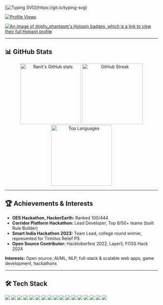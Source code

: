 [![Typing SVG](https://readme-typing-svg.demolab.com?font=JetBrains+Mono&weight=700&size=28&duration=4000&pause=1000&olor=7FDBFF&center=false&vCenter=true&random=false&width=600&lines=Hi+there!+I'm+Ranit+Mukherjee;Welcome+to+my+GitHub+profile!+%F0%9F%91%8B;Feel+free+to+explore...)](https://git.io/typing-svg)



[![Profile Views](https://komarev.com/ghpvc/?username=RanitMukherjee&label=Profile%20Views&color=0e75b6)](https://github.com/RanitMukherjee)

[![An image of @jelly_phantasm's Holopin badges, which is a link to view their full Holopin profile](https://holopin.me/jelly_phantasm)](https://holopin.io/@jelly_phantasm)




---

## 📊 GitHub Stats
<p align="center">
  <img src="https://github-readme-stats.vercel.app/api?username=RanitMukherjee&theme=tokyonight&hide_border=false&include_all_commits=false&count_private=false&card_width=400" alt="Ranit's GitHub stats" height="200"/>
  <img src="https://nirzak-streak-stats.vercel.app/?user=RanitMukherjee&theme=tokyonight&hide_border=false&card_width=400" alt="GitHub Streak" height="200"/>
  <img src="https://github-readme-stats.vercel.app/api/top-langs/?username=RanitMukherjee&theme=tokyonight&hide_border=false&include_all_commits=false&count_private=false&layout=compact&card_width=400&hide=jupyter%20notebook" alt="Top Languages" height="200"/>
</p>




---

## 🏆 Achievements & Interests

- **OES Hackathon, HackerEarth:** Ranked 100/444
- **Corridor Platform Hackathon:** Lead Developer, Top 8/50+ teams (built Rule Builder)
- **Smart India Hackathon 2023:** Team Lead, college round winner, represented for Tinnitus Relief PS
- **Open Source Contributor:** Hacktoberfest 2022, Layer5, FOSS Hack 2024

**Interests:** Open source, AI/ML, NLP, full-stack & scalable web apps, game development, hackathons

---

## 🛠️ Tech Stack
<p>
  <img src="https://img.shields.io/badge/JavaScript-F7DF1E?style=for-the-badge&logo=javascript&logoColor=black" />
  <img src="https://img.shields.io/badge/TypeScript-3178C6?style=for-the-badge&logo=typescript&logoColor=white" />
  <img src="https://img.shields.io/badge/Python-3776AB?style=for-the-badge&logo=python&logoColor=white" />
  <img src="https://img.shields.io/badge/Go-00ADD8?style=for-the-badge&logo=go&logoColor=white" />
  <img src="https://img.shields.io/badge/Node.js-339933?style=for-the-badge&logo=nodedotjs&logoColor=white" />
  <img src="https://img.shields.io/badge/Express.js-000000?style=for-the-badge&logo=express&logoColor=white" />
  <img src="https://img.shields.io/badge/React-20232A?style=for-the-badge&logo=react&logoColor=61DAFB" />
  <img src="https://img.shields.io/badge/Next.js-000000?style=for-the-badge&logo=nextdotjs&logoColor=white" />
  <img src="https://img.shields.io/badge/Three.js-000000?style=for-the-badge&logo=threedotjs&logoColor=white" />
  <img src="https://img.shields.io/badge/PostgreSQL-4169E1?style=for-the-badge&logo=postgresql&logoColor=white" />
  <img src="https://img.shields.io/badge/SQLite-003B57?style=for-the-badge&logo=sqlite&logoColor=white" />
  <img src="https://img.shields.io/badge/MongoDB-47A248?style=for-the-badge&logo=mongodb&logoColor=white" />
  <img src="https://img.shields.io/badge/Supabase-3ECF8E?style=for-the-badge&logo=supabase&logoColor=white" />
  <img src="https://img.shields.io/badge/Git-F05032?style=for-the-badge&logo=git&logoColor=white" />
  <img src="https://img.shields.io/badge/Docker-2496ED?style=for-the-badge&logo=docker&logoColor=white" />
  <img src="https://img.shields.io/badge/Kubernetes-326CE5?style=for-the-badge&logo=kubernetes&logoColor=white" />
  <img src="https://img.shields.io/badge/Postman-FF6C37?style=for-the-badge&logo=postman&logoColor=white" />
</p>

